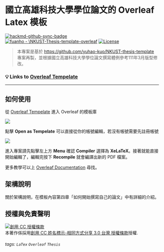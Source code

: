 國立高雄科技大學學位論文的 Overleaf Latex 模板
===


[![hackmd-github-sync-badge](https://hackmd.io/YvbffQteQ3WJQWuqZyrGYw/badge)](https://hackmd.io/YvbffQteQ3WJQWuqZyrGYw)
[![fuanho - \NKUST-Thesis-template-overleaf](https://img.shields.io/static/v1?label=&message=NKUST-Thesis-template-overleaf&color=gray&logo=github)](https://github.com/fuanho/NKUST-Thesis-template-overleaf)
[![License](https://img.shields.io/badge/License-CC_BY--SA_3.0_TW-blue)](http://creativecommons.org/licenses/by-sa/3.0/tw/ "創用 CC 姓名標示-相同方式分享 3.0 台灣 授權條款")

> 本專案是基於 https://github.com/yuhao-kuo/NKUST-thesis-template 專案再製，並根據國立高雄科技大學學位論文撰寫體例參考111年3月版型修改。


### :bulb: **Links to [Overleaf Tempelate](https://www.overleaf.com/latex/templates/nkust-thesis-overleaf/qwdpqjqnztsp)**

---

如何使用
---

從 [Overleaf Tempelate](https://www.overleaf.com/latex/templates/nkust-thesis-overleaf/qwdpqjqnztsp) 進入 Overleaf 的模板庫

![](https://i.imgur.com/bqnxKdn.png)

點擊 **Open as Tempelate** 可以直接從你的帳號編輯，若沒有帳號需要先註冊帳號

![](https://i.imgur.com/VM5gWse.png)


進入專案請先點擊左上方 **Menu** 確認 **Compiler** 選擇為 **XeLaTeX**。接著就能直接開始編輯了，編輯完按下 **Recompile** 就會編譯出新的 PDF 檔案。

更多教學可以上 [Overleaf Documentation](https://www.overleaf.com/learn) 尋找。


架構說明
---

關於架構說明，在模板內容第四章「如何開始撰寫自己的論文」中有詳細的介紹。

授權與免責聲明
---

<a rel="license" href="http://creativecommons.org/licenses/by-sa/3.0/tw/"><img alt="創用 CC 授權條款" style="border-width:0" src="https://i.creativecommons.org/l/by-sa/3.0/tw/88x31.png" /></a><br />本著作係採用<a rel="license" href="http://creativecommons.org/licenses/by-sa/3.0/tw/">創用 CC 姓名標示-相同方式分享 3.0 台灣 授權條款</a>授權.

###### tags: `LaTex` `Overleaf` `Thesis`
